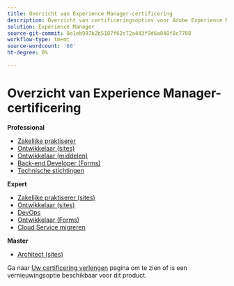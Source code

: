 ```yaml
---
title: Overzicht van Experience Manager-certificering
description: Overzicht van certificeringsopties voor Adobe Experience Manager
solution: Experience Manager
source-git-commit: 8e1eb997b2b5187f62c72a443f9d6a848f8c7708
workflow-type: tm+mt
source-wordcount: '60'
ht-degree: 0%

---
```


# Overzicht van Experience Manager-certificering

**Professional**

* [Zakelijke praktiserer](/help/certifications/aem/aem-p-business.md) <!--AD0-E126-->
* [Ontwikkelaar (sites)](/help/certifications/aem/aem-sites-p-developer.md) <!--AD0-E123-->
* [Ontwikkelaar (middelen)](/help/certifications/aem/aem-assets-p-developer.md) <!--AD0-E129-->
* [Back-end Developer (Forms)](/help/certifications/aem/aem-forms-p-bedeveloper.md) <!--AD0-E127-->
* [Technische stichtingen](/help/certifications/aem/aem-p-foundations.md) <!--AD0-E132-->

**Expert**

* [Zakelijke praktiserer (sites)](/help/certifications/aem/aem-sites-e-business.md) <!--AD0-E121-->
* [Ontwikkelaar (sites)](/help/certifications/aem/aem-sites-e-developer.md) <!--AD0-E134-->
* [DevOps](/help/certifications/aem/aem-devops-e-engineer.md) <!--AD0-E124-->
* [Ontwikkelaar (Forms)](/help/certifications/aem/aem-forms-e-developer.md) <!--AD0-E125-->
* [Cloud Service migreren](/help/certifications/aem/aem-cs-e-migration.md) <!--AD0-E136-->

**Master**

* [Architect (sites)](/help/certifications/aem/aem-sites-m-architect.md) <!--AD0-E117-->

Ga naar [Uw certificering verlengen](/help/certifications/renew.md) pagina om te zien of is een vernieuwingsoptie beschikbaar voor dit product.
